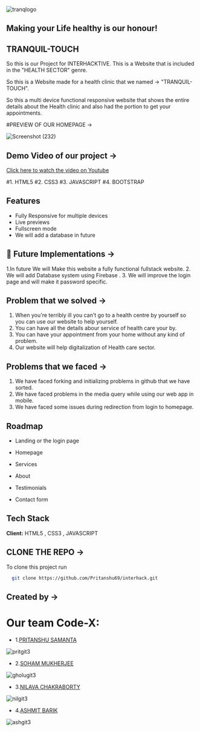![tranqlogo](https://github.com/Pritanshu69/interhack/assets/116452282/7d650712-21b1-4d70-9070-9f03337ea6e9)


##  Making your Life healthy is our honour!

## TRANQUIL-TOUCH
So  this is our Project for INTERHACKTIVE. This is a Website that is included in the "HEALTH SECTOR" genre.

So this is a Website made for a health clinic that we named -> "TRANQUIL-TOUCH".

So this a multi device functional responsive website that shows the entire details about the Health clinic and also had the portion to get your appointments.

#PREVIEW OF OUR HOMEPAGE ->

![Screenshot (232)](https://github.com/Pritanshu69/interhack/assets/116452282/98cbeab6-171d-4241-b15f-b5d04402f3b7)



## Demo Video of our project ->

[Click here to watch the video on Youtube](https://youtu.be/vITE4r0t0IE?si=uz1On7QNlhyXOGzI)

#1. HTML5 
#2. CSS3
#3. JAVASCRIPT
#4. BOOTSTRAP

## Features

- Fully Responsive for multiple devices
- Live previews
- Fullscreen mode
- We will add a database in future


## 🚀 Future Implementations ->
1.In future We will Make this website a fully functional fullstack website.
2. We will add Database system using Firebase .
3. We will improve the login page and will make it password specific.

## Problem that we solved ->
 1. When you're terribly ill you can't go to a health centre by yourself so you can use our website to help yourself.
 2. You can have all the details abour service of health care your by.
 3. You can have your appointment from your home without any kind of problem.
 4. Our website will help digitalization of Health care sector.

## Problems that we faced ->
 1. We have faced forking and initializing problems in github that we have sorted.
 2. We have faced problems in the media query while using our web app in mobile.
 3. We have faced some issues during redirection from login to homepage.

## Roadmap

- Landing or the login page

- Homepage

- Services

- About

- Testimonials

- Contact form


## Tech Stack

**Client:** HTML5 , CSS3 , JAVASCRIPT


## CLONE THE REPO ->

To clone this project run

```bash
  git clone https://github.com/Pritanshu69/interhack.git
```


## Created by ->

# Our team Code-X:

- 1.[PRITANSHU SAMANTA](https://github.com/Pritanshu69) 
  
![pritgit3](https://github.com/Pritanshu69/interhack/assets/116452282/46e97653-5613-44b2-ac56-0ae6f794b49e)


- 2.[SOHAM MUKHERJEE](https://github.com/sohamMKRG) 
  
![gholugit3](https://github.com/Pritanshu69/interhack/assets/116452282/f0b5543a-77d1-43e1-b79d-53ff5a45b114)


- 3.[NILAVA CHAKRABORTY](https://github.com/Nilavachakraborty) 
  
![nilgit3](https://github.com/Pritanshu69/interhack/assets/116452282/025a3dd5-446e-4ba2-a493-d4df6f184eb8)


- 4.[ASHMIT BARIK](https://github.com/Dev-ashxy) 
  
![ashgit3](https://github.com/Pritanshu69/interhack/assets/116452282/c249e1da-e32b-4e52-8080-0e74f4ebebd6)



